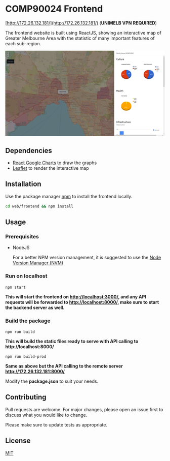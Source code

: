 # COMP90024 Frontend

[http://172.26.132.181/](http://172.26.132.181/) (**UNIMELB VPN REQUIRED**)

The frontend website is built using ReactJS, showing an interactive map of Greater Melbourne Area with the statistic of many important features of each sub-region.

![frontend](../../docs/frontend.png)

## Dependencies

- [React Google Charts](https://react-google-charts.com/) to draw the graphs
- [Leaflet](https://leafletjs.com/) to render the interactive map

## Installation

Use the package manager [npm](https://www.npmjs.com/) to install the frontend locally.

```bash
cd web/frontend && npm install
```

## Usage

### Prerequisites

- NodeJS

  For a better NPM version management, it is suggested to use the [Node Version Manager (NVM)](https://github.com/nvm-sh/nvm)

### Run on localhost

```
npm start
```

**This will start the frontend on [http://localhost:3000/](http://localhost:3000/), and any API requests will be forwarded to [http://localhost:8000/](http://localhost:8000/), make sure to start the backend server as well.**

### Build the package

```
npm run build
```

**This will build the static files ready to serve with API calling to http://localhost:8000/**

```
npm run build-prod
```

**Same as above but the API calling to the remote server http://172.26.132.181:8000/**

Modify the **package.json** to suit your needs.

## Contributing

Pull requests are welcome. For major changes, please open an issue first to discuss what you would like to change.

Please make sure to update tests as appropriate.

## License

[MIT](https://choosealicense.com/licenses/mit/)